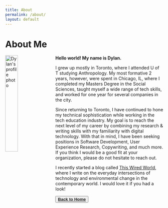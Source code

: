 ```yaml
---
title: About
permalink: /about/
layout: default
---
```


# About Me  

<img style = "padding-right: 16px; float: left" alt="Dylan's profile photo" align="left" src="../assets/me.jpg" width="28%">

**Hello world!  My name is Dylan.**

I grew up mostly in Toronto, where I attended U of T studying Anthropology.  My most formative 2 years, however, were spent in Chicago, IL,
where I completed my Masters Degree in the Social Sciences, taught myself a wide range of tech skills, and worked for one year for
several companies in the city.  

Since returning to Toronto, I have continued to hone my technical sophistication while working in the tech education industry.  My
goal is to reach the next level of my career by combining my research & writing skills with my familiarity with digital technology.  With
that in mind, I have been seeking positions in Software Development, User Experience Research, Copywriting, and much more.  If you think I would be a good fit at your organization, please do not hesitate to reach out.  

I recently started a blog called [This Wired World](https://thiswiredworld.wordpress.com/), where I write on the everyday intersections
 of technology and environmental change in the contemporary world.  I would love it if you had a look!  

 <button> <strong>[Back to Home](/)</strong>  </button>





<!-- This is the base Jekyll theme. You can find out more info about customizing your Jekyll theme, as well as basic Jekyll usage documentation at [jekyllrb.com](https://jekyllrb.com/)

You can find the source code for Minima at GitHub:
[jekyll][jekyll-organization] /
[minima](https://github.com/jekyll/minima)

You can find the source code for Jekyll at GitHub:
[jekyll][jekyll-organization] /
[jekyll](https://github.com/jekyll/jekyll) -->


<!-- [jekyll-organization]: https://github.com/jekyll -->
